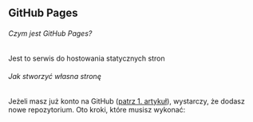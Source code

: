 ## GitHub Pages

###### Czym jest GitHub Pages?
Jest to serwis do hostowania statycznych stron

###### Jak stworzyć własna stronę
Jeżeli masz już konto na GitHub ([patrz 1. artykuł](01_github.md)), wystarczy, że dodasz nowe repozytorium. Oto kroki, które musisz wykonać:
